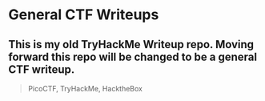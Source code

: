 # General CTF Writeups
## This is my old TryHackMe Writeup repo. Moving forward this repo will be changed to be a general CTF writeup.
>PicoCTF, TryHackMe, HacktheBox
